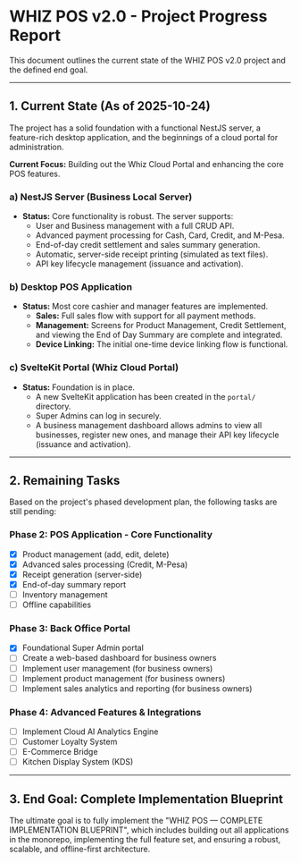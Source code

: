 # WHIZ POS v2.0 - Project Progress Report

This document outlines the current state of the WHIZ POS v2.0 project and the defined end goal.

---

## 1. Current State (As of 2025-10-24)

The project has a solid foundation with a functional NestJS server, a feature-rich desktop application, and the beginnings of a cloud portal for administration.

**Current Focus:** Building out the Whiz Cloud Portal and enhancing the core POS features.

### a) NestJS Server (Business Local Server)

*   **Status:** Core functionality is robust. The server supports:
    *   User and Business management with a full CRUD API.
    *   Advanced payment processing for Cash, Card, Credit, and M-Pesa.
    *   End-of-day credit settlement and sales summary generation.
    *   Automatic, server-side receipt printing (simulated as text files).
    *   API key lifecycle management (issuance and activation).

### b) Desktop POS Application

*   **Status:** Most core cashier and manager features are implemented.
    *   **Sales:** Full sales flow with support for all payment methods.
    *   **Management:** Screens for Product Management, Credit Settlement, and viewing the End of Day Summary are complete and integrated.
    *   **Device Linking:** The initial one-time device linking flow is functional.

### c) SvelteKit Portal (Whiz Cloud Portal)

*   **Status:** Foundation is in place.
    *   A new SvelteKit application has been created in the `portal/` directory.
    *   Super Admins can log in securely.
    *   A business management dashboard allows admins to view all businesses, register new ones, and manage their API key lifecycle (issuance and activation).

---

## 2. Remaining Tasks

Based on the project's phased development plan, the following tasks are still pending:

### Phase 2: POS Application - Core Functionality

- [x] Product management (add, edit, delete)
- [x] Advanced sales processing (Credit, M-Pesa)
- [x] Receipt generation (server-side)
- [x] End-of-day summary report
- [ ] Inventory management
- [ ] Offline capabilities

### Phase 3: Back Office Portal

- [x] Foundational Super Admin portal
- [ ] Create a web-based dashboard for business owners
- [ ] Implement user management (for business owners)
- [ ] Implement product management (for business owners)
- [ ] Implement sales analytics and reporting (for business owners)

### Phase 4: Advanced Features & Integrations

- [ ] Implement Cloud AI Analytics Engine
- [ ] Customer Loyalty System
- [ ] E-Commerce Bridge
- [ ] Kitchen Display System (KDS)

---

## 3. End Goal: Complete Implementation Blueprint

The ultimate goal is to fully implement the "WHIZ POS — COMPLETE IMPLEMENTATION BLUEPRINT", which includes building out all applications in the monorepo, implementing the full feature set, and ensuring a robust, scalable, and offline-first architecture.
